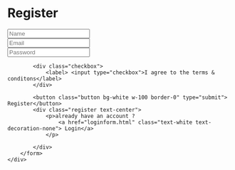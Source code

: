 <!DOCTYPE html>
<html lang="en">

<head>
    <meta charset="UTF-8">
    <meta name="viewport" content="width=device-width, initial-scale=1.0">
    <title>Login |Lucky</title>
    <link rel="stylesheet" href="bootstrap.css">
    <link rel="stylesheet" href="bootstrap-icons.css">
    <link href='https://unpkg.com/boxicons@2.1.4/css/boxicons.min.css' rel='stylesheet'>
    <link rel="stylesheet" href="form.css">
</head>

<body class="d-flex justify-content-center align-items-center">
    <div class="main">
        <form action="">
            <h1 class="text-center">Register</h1>
            <div class="usertext">
                <input type="text" placeholder="Name" required>
                <i class='bx bxs-lock-alt' ></i>
            </div>
            <div class="usertext">
                <input type="text" placeholder="Email" required>
                <i class='bx bxs-envelope'></i>
            </div>
            <div class="usertext">
                <input type="password" placeholder="Password" required>
                <i class='bx bx-user' ></i>
            </div>

            <div class="checkbox">
                <label> <input type="checkbox">I agree to the terms & conditons</label>
            </div>

            <button class="button bg-white w-100 border-0" type="submit"> Register</button>
            <div class="register text-center">
                <p>already have an account ?
                    <a href="loginform.html" class="text-white text-decoration-none"> Login</a>
                </p>

            </div>
        </form>
    </div>

</body>

</html>
